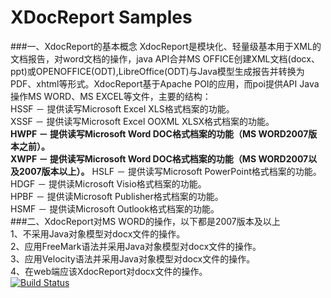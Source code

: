 XDocReport Samples
==================
###一、XdocReport的基本概念
XdocReport是模块化、轻量级基本用于XML的文档报告，对word文档的操作，java API合并MS OFFICE创建XML文档(docx、ppt)或OPENOFFICE(ODT),LibreOffice(ODT)与Java模型生成报告并转换为PDF、xhtml等形式。XdocReport基于Apache POI的应用，而poi提供API Java操作MS WORD、MS EXCEL等文件，主要的结构：  
HSSF － 提供读写Microsoft Excel XLS格式档案的功能。  
XSSF － 提供读写Microsoft Excel OOXML XLSX格式档案的功能。  
**HWPF － 提供读写Microsoft Word DOC格式档案的功能（MS WORD2007版本之前）。  
XWPF － 提供读写Microsoft Word DOC格式档案的功能（MS WORD2007以及2007版本以上）。** 
HSLF － 提供读写Microsoft PowerPoint格式档案的功能。  
HDGF － 提供读Microsoft Visio格式档案的功能。  
HPBF － 提供读Microsoft Publisher格式档案的功能。  
HSMF － 提供读Microsoft Outlook格式档案的功能。  
###二、XdocReport对MS WORD的操作，以下都是2007版本及以上  
1、不采用Java对象模型对docx文件的操作。  
2、应用FreeMark语法并采用Java对象模型对docx文件的操作。  
3、应用Velocity语法并采用Java对象模型对docx文件的操作。  
4、在web端应该XdocReport对docx文件的操作。  
[![Build Status](https://secure.travis-ci.org/opensagres/xdocreport.samples.png)](http://travis-ci.org/opensagres/xdocreport.samples)
